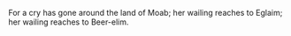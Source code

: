 For a cry has gone around the land of Moab; her wailing reaches to Eglaim; her wailing reaches to Beer-elim.
